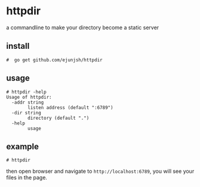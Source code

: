 # httpdir

a commandline to make your directory become a static server

## install

    #  go get github.com/ejunjsh/httpdir

## usage

    # httpdir -help
    Usage of httpdir:
      -addr string
            listen address (default ":6789")
      -dir string
            directory (default ".")
      -help
            usage

## example

    # httpdir

then open browser and navigate to `http://localhost:6789`, you will see your files in the page.